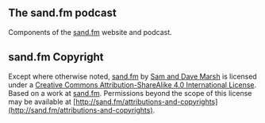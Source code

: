 ## The sand.fm podcast ##

Components of the [sand.fm](http://sand.fm) website and podcast.

## sand.fm Copyright ##

Except where otherwise noted, [sand.fm](http://sand.fm) by [Sam and Dave Marsh](http://sand.fm/hosts) is licensed under a [Creative Commons Attribution-ShareAlike 4.0 International License](https://creativecommons.org/licenses/by-sa/4.0/). Based on a work at [sand.fm](http://sand.fm). Permissions beyond the scope of this license may be available at [http://sand.fm/attributions-and-copyrights](http://sand.fm/attributions-and-copyrights).

